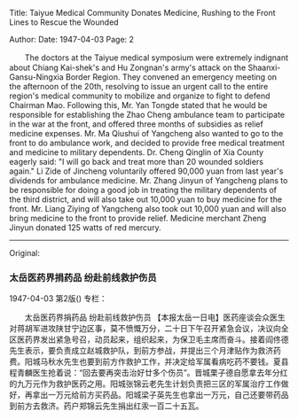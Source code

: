 Title: Taiyue Medical Community Donates Medicine, Rushing to the Front Lines to Rescue the Wounded

Author:
Date: 1947-04-03
Page: 2

　　The doctors at the Taiyue medical symposium were extremely indignant about Chiang Kai-shek's and Hu Zongnan's army's attack on the Shaanxi-Gansu-Ningxia Border Region. They convened an emergency meeting on the afternoon of the 20th, resolving to issue an urgent call to the entire region's medical community to mobilize and organize to fight to defend Chairman Mao. Following this, Mr. Yan Tongde stated that he would be responsible for establishing the Zhao Cheng ambulance team to participate in the war at the front, and offered three months of subsidies as relief medicine expenses. Mr. Ma Qiushui of Yangcheng also wanted to go to the front to do ambulance work, and decided to provide free medical treatment and medicine to military dependents. Dr. Cheng Qinglin of Xia County eagerly said: "I will go back and treat more than 20 wounded soldiers again." Li Zide of Jincheng voluntarily offered 90,000 yuan from last year's dividends for ambulance medicine. Mr. Zhang Jinyun of Yangcheng plans to be responsible for doing a good job in treating the military dependents of the third district, and will also take out 10,000 yuan to buy medicine for the front. Mr. Liang Ziying of Yangcheng also took out 10,000 yuan and will also bring medicine to the front to provide relief. Medicine merchant Zheng Jinyun donated 125 watts of red mercury.



<hr /> 

Original: 


### 太岳医药界捐药品  纷赴前线救护伤员

1947-04-03
第2版()
专栏：

　　太岳医药界捐药品
    纷赴前线救护伤员
    【本报太岳一日电】医药座谈会众医生对蒋胡军进攻陕甘宁边区事，莫不愤慨万分，二十日下午召开紧急会议，决议向全区医药界发出紧急号召，动员起来，组织起来，为保卫毛主席而奋斗。接着阎佟德先生表示，要负责成立赵城救护队，到前方参战，并提出三个月津贴作为救济药费。阳城马秋水先生也要到前方作救护工作，并决定给军属看病吃药不要钱。夏县程青麟医生抢着说：“回去要再突击治好廿多个伤员”。晋城栗子德自愿拿去年分红的九万元作为救护医药之用。阳城张锦云老先生计划负责把三区的军属治疗工作做好，再拿出一万元给前方买药品。阳城梁子英先生也拿出一万元，自己还要带药品到前方去救济。药户郑锦云先生捐出红汞一百二十五瓦。
